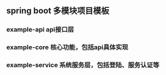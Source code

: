 ## spring boot 多模块项目模板

### example-api  api接口层
### example-core 核心功能，包括api具体实现
### example-service 系统服务层，包括登陆、服务认证等

